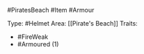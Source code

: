#PiratesBeach #Item #Armour 

Type: #Helmet
Area: [[Pirate's Beach]]
Traits:
- #FireWeak
- #Armoured (1)